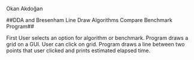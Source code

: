 

Okan Akdoğan

##DDA and Bresenham Line Draw Algorithms Compare Benchmark Program##

First User selects an option for algorithm or benchmark.
Program draws a grid on a GUI. User can click on grid.
Program draws a line between two points that user clicked and prints estimated elapsed time. 